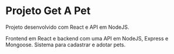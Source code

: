 # Projeto Get A Pet
Projeto desenvolvido com React e API em NodeJS.

Frontend em React e backend com uma API em NodeJS, Express e Mongoose.
Sistema para cadastrar e adotar pets.
